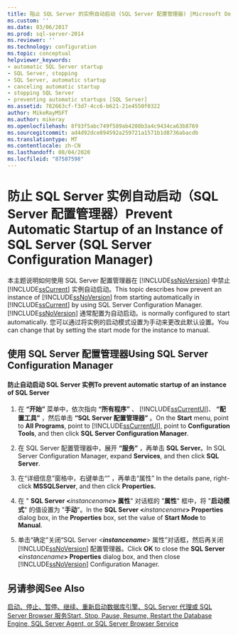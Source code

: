```yaml
---
title: 阻止 SQL Server 的实例自动启动 (SQL Server 配置管理器) |Microsoft Docs
ms.custom: ''
ms.date: 03/06/2017
ms.prod: sql-server-2014
ms.reviewer: ''
ms.technology: configuration
ms.topic: conceptual
helpviewer_keywords:
- automatic SQL Server startup
- SQL Server, stopping
- SQL Server, automatic startup
- canceling automatic startup
- stopping SQL Server
- preventing automatic startups [SQL Server]
ms.assetid: 782663cf-f3d7-4cc6-b621-21e4550f0322
author: MikeRayMSFT
ms.author: mikeray
ms.openlocfilehash: 8f93f5abc749f589ab4208b3a4c9434ca63b8769
ms.sourcegitcommit: ad4d92dce894592a259721a1571b1d8736abacdb
ms.translationtype: MT
ms.contentlocale: zh-CN
ms.lasthandoff: 08/04/2020
ms.locfileid: "87587598"
---
```

# <a name="prevent-automatic-startup-of-an-instance-of-sql-server-sql-server-configuration-manager"></a><span data-ttu-id="3b55d-102">防止 SQL Server 实例自动启动（SQL Server 配置管理器）</span><span class="sxs-lookup"><span data-stu-id="3b55d-102">Prevent Automatic Startup of an Instance of SQL Server (SQL Server Configuration Manager)</span></span>
  <span data-ttu-id="3b55d-103">本主题说明如何使用 SQL Server 配置管理器在 [!INCLUDE[ssNoVersion](../../includes/ssnoversion-md.md)] 中禁止 [!INCLUDE[ssCurrent](../../includes/sscurrent-md.md)] 实例自动启动。</span><span class="sxs-lookup"><span data-stu-id="3b55d-103">This topic describes how prevent an instance of [!INCLUDE[ssNoVersion](../../includes/ssnoversion-md.md)] from starting automatically in [!INCLUDE[ssCurrent](../../includes/sscurrent-md.md)] by using SQL Server Configuration Manager.</span></span> [!INCLUDE[ssNoVersion](../../includes/ssnoversion-md.md)] <span data-ttu-id="3b55d-104">通常配置为自动启动。</span><span class="sxs-lookup"><span data-stu-id="3b55d-104">is normally configured to start automatically.</span></span> <span data-ttu-id="3b55d-105">您可以通过将实例的启动模式设置为手动来更改此默认设置。</span><span class="sxs-lookup"><span data-stu-id="3b55d-105">You can change that by setting the start mode for the instance to manual.</span></span>  
  
##  <a name="using-sql-server-configuration-manager"></a><a name="SSMSProcedure"></a> <span data-ttu-id="3b55d-106">使用 SQL Server 配置管理器</span><span class="sxs-lookup"><span data-stu-id="3b55d-106">Using SQL Server Configuration Manager</span></span>  
  
#### <a name="to-prevent-automatic-startup-of-an-instance-of-sql-server"></a><span data-ttu-id="3b55d-107">防止自动启动 SQL Server 实例</span><span class="sxs-lookup"><span data-stu-id="3b55d-107">To prevent automatic startup of an instance of SQL Server</span></span>  
  
1.  <span data-ttu-id="3b55d-108">在 **“开始”** 菜单中，依次指向 **“所有程序”** 、 [!INCLUDE[ssCurrentUI](../../includes/sscurrentui-md.md)]、 **“配置工具”** ，然后单击 **“SQL Server 配置管理器”** 。</span><span class="sxs-lookup"><span data-stu-id="3b55d-108">On the **Start** menu, point to **All Programs**, point to [!INCLUDE[ssCurrentUI](../../includes/sscurrentui-md.md)], point to **Configuration Tools**, and then click **SQL Server Configuration Manager**.</span></span>  
  
2.  <span data-ttu-id="3b55d-109">在 SQL Server 配置管理器中，展开 **“服务”** ，再单击 **SQL Server**。</span><span class="sxs-lookup"><span data-stu-id="3b55d-109">In SQL Server Configuration Manager, expand **Services**, and then click **SQL Server**.</span></span>  
  
3.  <span data-ttu-id="3b55d-110">在“详细信息”窗格中，右键单击“” ，再单击“属性” </span><span class="sxs-lookup"><span data-stu-id="3b55d-110">In the details pane, right-click **MSSQLServer**, and then click **Properties.**</span></span>  
  
4.  <span data-ttu-id="3b55d-111">在 " **SQL Server \<**_instancename_**> 属性**" 对话框的 "**属性**" 框中，将 "**启动模式**" 的值设置为 "**手动**"。</span><span class="sxs-lookup"><span data-stu-id="3b55d-111">In the **SQL Server \<**_instancename_**> Properties** dialog box, in the **Properties** box, set the value of **Start Mode** to **Manual**.</span></span>  
  
5.  <span data-ttu-id="3b55d-112"> 单击“确定”关闭“SQL Server \<**_instancename_**> 属性”对话框，然后再关闭 [!INCLUDE[ssNoVersion](../../includes/ssnoversion-md.md)] 配置管理器。</span><span class="sxs-lookup"><span data-stu-id="3b55d-112">Click **OK** to close the **SQL Server \<**_instancename_**> Properties** dialog box, and then close [!INCLUDE[ssNoVersion](../../includes/ssnoversion-md.md)] Configuration Manager.</span></span>  
  
## <a name="see-also"></a><span data-ttu-id="3b55d-113">另请参阅</span><span class="sxs-lookup"><span data-stu-id="3b55d-113">See Also</span></span>  
 [<span data-ttu-id="3b55d-114">启动、停止、暂停、继续、重新启动数据库引擎、SQL Server 代理或 SQL Server Browser 服务</span><span class="sxs-lookup"><span data-stu-id="3b55d-114">Start, Stop, Pause, Resume, Restart the Database Engine, SQL Server Agent, or SQL Server Browser Service</span></span>](start-stop-pause-resume-restart-sql-server-services.md)  
  
  
